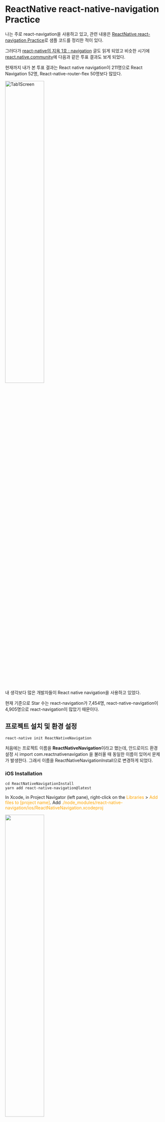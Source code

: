 # ReactNative react-native-navigation Practice

나는 주로 react-navigation을 사용하고 있고, 관련 내용은 [ReactNative react-navigation Practice](https://github.com/kjk7034/RNNavigationPractice)로 샘플 코드를 정리한 적이 있다.

그러다가 [react-native의 지옥 1호 : navigation](https://jsdev.kr/t/react-native-1-navigation/2617) 글도 읽게 되었고 비슷한 시기에 [react.native.community](https://www.facebook.com/groups/react.native.community/)에 다음과 같은 투표 결과도 보게 되었다.

현재까지 내가 본 투표 결과는 React native navigation이 211명으로 React Navigation 52명, React-native-router-flex 50명보다 많았다.

<img src="./preview/screen0.png" width="50%" alt="Tab1Screen" />

내 생각보다 많은 개발자들이 React native navigation을 사용하고 있었다.

현재 기준으로 Star 수는 react-navigation가 7,454명, react-native-navigation이 4,905명으로 react-navigation이 많았기 때문이다.

## 프로젝트 설치 및 환경 설정

```
react-native init ReactNativeNavigation
```

처음에는 프로젝트 이름을 **ReactNativeNavigation**이라고 했는데, 안드로이드 환경 설정 시 import com.reactnativenavigation 을 불러올 때 동일한 이름이 있어서 문제가 발생한다. 그래서 이름을 ReactNativeNavigationInstall으로 변경하게 되었다.

### iOS Installation

```
cd ReactNativeNavigationInstall
yarn add react-native-navigation@latest
```

In Xcode, in Project Navigator (left pane), right-click on the <span style="color:orange;">Libraries</span> > <span style="color:orange;">Add files to [project name]</span>. Add <span style="color:orange;">./node_modules/react-native-navigation/ios/ReactNativeNavigation.xcodeproj</span>

<img src="./preview/install-01.png" width="50%" alt="" />
<img src="./preview/install-02.png" width="80%" alt="" />

In Xcode, in Project Navigator (left pane), click on your project (top) and select the <span style="color:orange;">Build Phases</span> tab (right pane). In the <span style="color:orange;">Link Binary With Libraries</span> section add <span style="color:orange;">libReactNativeNavigation.a</span>

<img src="./preview/install-04.png" width="60%" alt="" />

In Xcode, in Project Navigator (left pane), click on your project (top) and select the <span style="color:orange;">Build Settings</span> tab (right pane). In the <span style="color:orange;">Header Search Paths</span> section add <span style="color:orange;">$(SRCROOT)/../node_modules/react-native-navigation/ios</span>. Make sure on the right to mark this new path <span style="color:orange;">recursive</span>

<img src="./preview/install-05.png" width="80%" alt="" />

In Xcode, under your project files, modify <span style="color:orange;">AppDelegate.m</span>

[수정한 AppDelegate.m 파일](https://github.com/kjk7034/ReactNativeNavigation/blob/master/ReactNativeNavigationInstall/ios/ReactNativeNavigationInstall/AppDelegate.m)

결과 확인하기

```
react-native run-ios
```

<img src="./preview/install-06.png" width="50%" alt="앱 실행 화면" />

앱 실행 화면에서 멈춰있다면, 당황하지 말고 잘 설정되었다.

### Android Installation

```
cd ReactNativeNavigationInstall
yarn add react-native-navigation@latest
```
(iOS에서 했으면 패스...)

Add the following in <span style="color:orange;">android/settings.gradle</span> ([참고파일](https://github.com/kjk7034/ReactNativeNavigation/blob/master/ReactNativeNavigationInstall/android/settings.gradle))

```
include ':react-native-navigation'
project(':react-native-navigation').projectDir = new File(rootProject.projectDir, '../node_modules/react-native-navigation/android/app/')
```

Update project dependencies in <span style="color:orange;">android/app/build.gradle</span> ([참고파일](https://github.com/kjk7034/ReactNativeNavigation/blob/master/ReactNativeNavigationInstall/android/app/build.gradle))

```
android {
    compileSdkVersion 25
    buildToolsVersion "25.0.1"
    ...
}

dependencies {
    compile fileTree(dir: "libs", include: ["*.jar"])
    compile "com.android.support:appcompat-v7:23.0.1"
    compile "com.facebook.react:react-native:+"
    compile project(':react-native-navigation')
}
```

In <span style="color:orange;">MainActivity.java</span> it should extend <span style="color:orange;">com.reactnativenavigation.controllers.SplashActivity</span> instead of <span style="color:orange;">ReactActivity</span>.<br>
This file can be located in <span style="color:orange;">android/app/src/main/java/com/yourproject/</span>. ([참고파일](https://github.com/kjk7034/ReactNativeNavigation/blob/master/ReactNativeNavigationInstall/android/app/src/main/java/com/reactnativenavigationinstall/MainActivity.java))

```
import com.reactnativenavigation.controllers.SplashActivity;

public class MainActivity extends SplashActivity {

}
```

If you have any react-native related methods, you can safely delete them.

In <span style="color:orange;">MainApplication.java</span>, add the following ([참고파일](https://github.com/kjk7034/ReactNativeNavigation/blob/master/ReactNativeNavigationInstall/android/app/src/main/java/com/reactnativenavigationinstall/MainApplication.java))

```
import com.reactnativenavigation.NavigationApplication;

public class MainApplication extends NavigationApplication {

    @Override
    public boolean isDebug() {
        // Make sure you are using BuildConfig from your own application
        return BuildConfig.DEBUG;
    }

    protected List<ReactPackage> getPackages() {
        // Add additional packages you require here
        // No need to add RnnPackage and MainReactPackage
        return Arrays.<ReactPackage>asList(
            // eg. new VectorIconsPackage()
        );
    }

    @Override
    public List<ReactPackage> createAdditionalReactPackages() {
        return getPackages();
    }
}
```

Make sure that <span style="color:orange;">isDebug</span> and <span style="color:orange;">createAdditionalReactPackages</span> methods are implemented.

Update <span style="color:orange;">AndroidManifest.xml</span> and set android:name value to <span style="color:orange;">.MainApplication</span> ([참고파일](https://github.com/kjk7034/ReactNativeNavigation/blob/master/ReactNativeNavigationInstall/android/app/src/main/AndroidManifest.xml))

```
<application
    android:name=".MainApplication"
    ...
/>
```

여기까지 설정이 완료되었으면 index.js을 다음과 같이 수정하고 App.js파일을 생성해서 확인하다.

## install sample

### index.js

```
import { AppRegistry } from 'react-native';
// install sample
import App from './App';

// example sample
// import App from './app/index';
AppRegistry.registerComponent('ReactNativeNavigationInstall', () => App);
```

### App.js

```
// App.js 파일
import { Navigation } from 'react-native-navigation';

// 네비게이션 컴포넌트 등록
Navigation.registerComponent('example.TestScreen', () => TestScreen);

// 샘플 컴포넌트
import React, { Component } from 'react';
import {
  Platform,
  StyleSheet,
  Text,
  View
} from 'react-native';

const instructions = Platform.select({
  ios: 'Press Cmd+R to reload,\n' +
  'Cmd+D or shake for dev menu',
  android: 'Double tap R on your keyboard to reload,\n' +
  'Shake or press menu button for dev menu',
});
class TestScreen extends Component {
  render() {
    return (
      <View style={styles.container}>
        <Text style={styles.welcome}>
          Welcome to React Native!
      </Text>
        <Text style={styles.instructions}>
          To get started, edit App.js
      </Text>
        <Text style={styles.instructions}>
          {instructions}
        </Text>
      </View>
    );
  }
}
const styles = StyleSheet.create({
  container: {
    flex: 1,
    justifyContent: 'center',
    alignItems: 'center',
    backgroundColor: '#F5FCFF',
  },
  welcome: {
    fontSize: 20,
    textAlign: 'center',
    margin: 10,
  },
  instructions: {
    textAlign: 'center',
    color: '#333333',
    marginBottom: 5,
  },
});

// start the app
Navigation.startTabBasedApp({
  tabs: [
    {
      label: 'One',
      screen: 'example.TestScreen', // this is a registered name for a screen
      title: 'Screen One'
    },
    {
      label: 'Two',
      screen: 'example.TestScreen',
      title: 'Screen Two'
    },
    {
      label: 'Three',
      screen: 'example.TestScreen',
      title: 'Screen Three'
    },
    {
      label: 'Four',
      screen: 'example.TestScreen',
      title: 'Screen Four'
    }
  ]
});
```

### iOS 실행 화면

<img src="./preview/install-07.png" width="50%" alt="iOS 실행 화면" />

### Android 실행 화면

<img src="./preview/install-09.png" width="50%" alt="Android 실행 화면" />

## 탭 네비게이션 테스트

### index.js 수정

```
import { AppRegistry } from 'react-native';
// install sample
//import App from './App';

// example sample
import App from './app/index';
AppRegistry.registerComponent('ReactNativeNavigationInstall', () => App);
```

### react-native-navigation 적용 (app/index.js)

```
import { Navigation } from 'react-native-navigation';

import Tab1Screen from './screens/Tab1Screen';
import Tab2Screen from './screens/Tab2Screen';
import Tab3Screen from './screens/Tab3Screen';
import Tab4Screen from './screens/Tab4Screen';
import DrawerScreen from './screens/DrawerScreen';
import ModalScreen from './screens/ModalScreen';
import PushedScreen from './screens/PushedScreen';

Navigation.registerComponent('Tab1Screen', () => Tab1Screen);
Navigation.registerComponent('Tab2Screen', () => Tab2Screen);
Navigation.registerComponent('Tab3Screen', () => Tab3Screen);
Navigation.registerComponent('Tab4Screen', () => Tab4Screen);
Navigation.registerComponent('DrawerScreen', () => DrawerScreen);
Navigation.registerComponent('ModalScreen', () => ModalScreen);
Navigation.registerComponent('PushedScreen', () => PushedScreen);

// start the app
Navigation.startTabBasedApp({
	tabs: [
		{
			label: 'Tab1',
			screen: 'Tab1Screen', // this is a registered name for a screen
			icon: require('./img/icon1.png'),
			title: 'Tab1 Title',
		},
		{
			label: 'Tab2',
			screen: 'Tab2Screen',
			icon: require('./img/icon1.png'),
			title: 'Tab2 Title'
		},
		{
			label: 'Tab3',
			screen: 'Tab3Screen', // this is a registered name for a screen
			icon: require('./img/icon1.png'),
			title: 'Tab3 Title'
		},
		{
			label: 'Tab4',
			screen: 'Tab4Screen',
			icon: require('./img/icon1.png'),
			title: 'Tab4 Title'
		}
	],
	drawer: { // optional, add this if you want a side menu drawer in your app
		left: { // optional, define if you want a drawer from the left
			screen: 'DrawerScreen', // unique ID registered with Navigation.registerScreen
			passProps: {}, // simple serializable object that will pass as props to all top screens (optional),
		},
		style: { // ( iOS only )
			drawerShadow: false, // optional, add this if you want a side menu drawer shadow
			leftDrawerWidth: 100, // optional, add this if you want a define left drawer width (50=percent)
		},
		disableOpenGesture: true
	},
	tabsStyle: {
	},
	appStyle: {
		forceTitlesDisplay: true,
		navBarTitleTextCentered: true
	}
});
```

Navigation.registerComponent을 통해서 사용할 Screen을 미리 등록해 놓고 Navigation.startTabBasedApp을 이용하여 Tab기본의 앱을 작성했다.

## 테스트 결과 화면

### iOS 실행 화면

<img src="./preview/example-ios.gif" width="50%" alt="iOS 실행 화면" />

### Android 실행 화면

<img src="./preview/example-android.gif" width="50%" alt="Android 실행 화면" />

## react-native-navigation을 처음 접하면서 테스트를 진행하며 고민했던 부분들.

* DrawerScreen width 100%를 작업하기 위하여, ios는 leftDrawerWidth, android에서는 Component의 width로 제어했다.
* Header에서 안드로이드는 leftButtons을 그리지 못하고 있었다. 그래서 정의되어있는 id="sideMenu", id="back"을 이용했다.
* android에서 tab에 타이틀 노출 속성값은 appStyle에서 forceTitlesDisplay: true를 설정
* android에서 header title 가운데 정렬은 appStyle에서 navBarTitleTextCentered: true를 설정
* DrawerScreen에서 push를 하기 위해서 this.props.navigator.handleDeepLink를 사용.
* drawer 설정 후 스크린 터치 Move로 drawer open이 되는 경우 disableOpenGesture: true으로 해결.
* (Issue) ([Custom left button isn't implemented on Android](https://github.com/wix/react-native-navigation/issues/2003)) (이 부분은 view로 Header를 만들어서 해결이 가능함.)
* (Issue) 모달을 닫을 때 Navigation.dismissAllModals으로 닫은 후 navigator.toggleDrawer으로 open시 동작하지 않는 경우가 발생함.
* (Issue) 최초 tab button 클릭시 왼쪽 상단에 텍스트가 보였다가 사라지는 현상

## 느낀 점

RN에서 Navigator 컴포넌트가 없어지면서 react-navigation을 사용한 이유는 기존에 제공한 Navigator와 많이 유사하고 git Start가 더 많아서 사용했는데 간단한 네비게이션이지만 react-native-navigation의 순수 네비게이션 자체의 퍼포먼스는 더 좋다고 느껴졌다.

그리고 가이드도 잘 정리되어 있어서 따라 하는데 큰 무리는 없었다.
[Real world examples](https://github.com/wix/react-native-navigation/#real-world-examples)를 보면 네비 기능들은 다 볼 수 있다.

react-native-navigation에서 showModal, showLightBox, dismissAllModals 등 API들을 제공해서 더 편하게 사용한 것 같다.

내가 테스트한 버전(1.1.236)에서 몇가지 이슈가 있는 상태이고 이 이슈들 수정보다 현재 버전 2를 개발하고 있어서 해당 이슈들 수정이 늦어지는 것 같다.<br>
(혹시나 제가 잘못 알고 있거나 다른 의견이 있으신 분들은 피드백 및 조언 부탁합니다.)

## 아직은 react-navigation

react-native-navigation의 장점도 있지만 아직은 react-navigation으로 작업을 계속하려고 한다.

가장 큰 이유는 팀 프로젝트에서 앱 개발 자동화(앱 설치 및 환경 설정)를 어느 정도 진행하고 있다.<br>
create-react-native-app을 통해서 프로젝트를 생성하고 [Expo](https://expo.io/)에서 제공하는 다양한 SDK API도 사용하고 있다.

이 과정에서 yarn run eject를 하지 않기로 내부적으로 협의한 상태. (이 결과로 react-native-navigation는 사용할 수 없음.)

Expo를 사용하다 보니 [Routing & Navigation](https://docs.expo.io/versions/latest/guides/routing-and-navigation.html)에 있는 react-navigation을 계속 사용하게 될 것 같다.

만약 개인적은 프로젝트나 또 다른 기회가 된다면 react-native-navigation로 프로젝트를 진행해보고 그때 실제로 코드를 작업하면서 서로의 장단점을 상세하게 작성해봐야겠다. :)